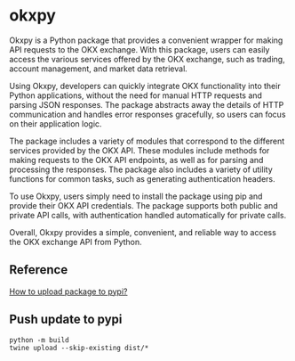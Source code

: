 # okxpy

Okxpy is a Python package that provides a convenient wrapper for making API requests to the OKX exchange. With this package, users can easily access the various services offered by the OKX exchange, such as trading, account management, and market data retrieval.

Using Okxpy, developers can quickly integrate OKX functionality into their Python applications, without the need for manual HTTP requests and parsing JSON responses. The package abstracts away the details of HTTP communication and handles error responses gracefully, so users can focus on their application logic.

The package includes a variety of modules that correspond to the different services provided by the OKX API. These modules include methods for making requests to the OKX API endpoints, as well as for parsing and processing the responses. The package also includes a variety of utility functions for common tasks, such as generating authentication headers.

To use Okxpy, users simply need to install the package using pip and provide their OKX API credentials. The package supports both public and private API calls, with authentication handled automatically for private calls.

Overall, Okxpy provides a simple, convenient, and reliable way to access the OKX exchange API from Python.


## Reference

[How to upload package to pypi?](https://www.freecodecamp.org/news/how-to-create-and-upload-your-first-python-package-to-pypi/)


## Push update to pypi

```shell
python -m build
twine upload --skip-existing dist/*  
```